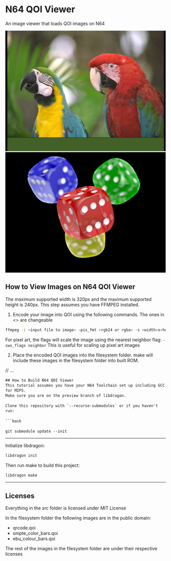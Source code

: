 # N64 QOI Viewer

An image viewer that loads QOI images on N64

![An fuzzy image of a parrot](demo_images/qoi_demo_image0.jpg)
![An fuzzy image of four dice. The red die is in front. Blue, green, and yellow in the back in a triangle clockwise formation](demo_images/qoi_demo_image1.jpg)

## How to View Images on N64 QOI Viewer
The maximum supported width is 320px and the maximum supported height is 240px.
This step assumes you have FFMPEG installed.
1. Encode your image into QOI using the following commands. The ones in <> are changeable
```bash
ffmpeg -i <input file to image> -pix_fmt <rgb24 or rgba> -s <width>x<height> <output file to image>.qoi
```

For pixel art, the flags will scale the image using the nearest neighbor flag: `-sws_flags neighbor`
This is useful for scaling up pixel art images

2. Place the encoded QOI images into the filesystem folder. make will include these images in the filesystem folder into built ROM.

// ...
```
## How to Build N64 QOI Viewer
This tutorial assumes you have your N64 Toolchain set up including GCC for MIPS.
Make sure you are on the preview branch of libdragon.

Clone this repository with `--recurse-submodules` or if you haven't run:

```bash

git submodule update --init
```
---
Initialize libdragon:
```bash
libdragon init
```
Then run make to build this project:

```bash
libdragon make
```

---

## Licenses

Everything in the src folder is licensed under MIT License

In the filesystem folder the following images are in the public domain:
- qrcode.qoi
- smpte_color_bars.qoi
- ebu_colour_bars.qoi

The rest of the images in the filesystem folder are under their respective licenses
